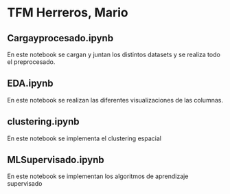 # TFM Herreros, Mario
## Cargayprocesado.ipynb
En este notebook se cargan y juntan los distintos datasets y se realiza todo el preprocesado.
## EDA.ipynb
En este notebook se realizan las diferentes visualizaciones de las columnas.
## clustering.ipynb
En este notebook se implementa el clustering espacial
## MLSupervisado.ipynb
En este notebook se implementan los algoritmos de aprendizaje supervisado
